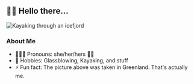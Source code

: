 ## 👋🏽 Hello there...

![Kayaking through an icefjord](https://user-images.githubusercontent.com/18357154/192094666-a6d286b4-32f1-4949-b1c3-19ee65d76466.jpeg)

### About Me

- 👩🏾‍💻 Pronouns: she/her/hers 🏳️‍⚧️
- 💖 Hobbies: Glassblowing, Kayaking, and stuff
- ⚡️ Fun fact: The picture above was taken in Greenland. That's actually me.
